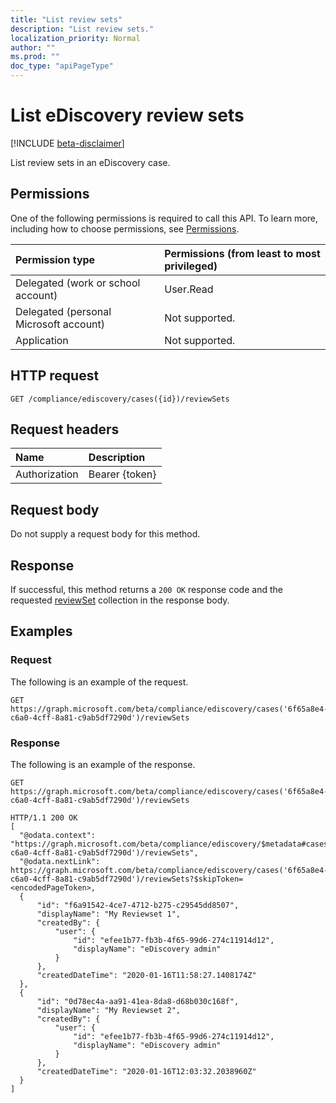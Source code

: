 ```yaml
---
title: "List review sets"
description: "List review sets."
localization_priority: Normal
author: ""
ms.prod: ""
doc_type: "apiPageType"
---
```


# List eDiscovery review sets

[!INCLUDE [beta-disclaimer](../../includes/beta-disclaimer.md)]

List review sets in an eDiscovery case.

## Permissions

One of the following permissions is required to call this API. To learn more, including how to choose permissions, see [Permissions](/graph/permissions-reference).

| Permission type                        | Permissions (from least to most privileged) |
|:---------------------------------------|:--------------------------------------------|
| Delegated (work or school account)     | User.Read |
| Delegated (personal Microsoft account) | Not supported. |
| Application                            | Not supported. |

## HTTP request

<!-- { "blockType": "ignored" } -->

```http
GET /compliance/ediscovery/cases({id})/reviewSets
```

## Request headers

| Name          | Description   |
|:--------------|:--------------|
| Authorization | Bearer {token} |

## Request body

Do not supply a request body for this method.

## Response

If successful, this method returns a `200 OK` response code and the requested [reviewSet](../resources/ediscoveryreviewset.md) collection in the response body.

## Examples

### Request

The following is an example of the request.
<!-- {
  "blockType": "request",
  "name": "list_reviewset"
}-->

```http
GET https://graph.microsoft.com/beta/compliance/ediscovery/cases('6f65a8e4-c6a0-4cff-8a81-c9ab5df7290d')/reviewSets
```

### Response

The following is an example of the response.

<!-- {
  "blockType": "response",
  "truncated": true
} -->

```http
GET https://graph.microsoft.com/beta/compliance/ediscovery/cases('6f65a8e4-c6a0-4cff-8a81-c9ab5df7290d')/reviewSets

HTTP/1.1 200 OK
[
  "@odata.context": "https://graph.microsoft.com/beta/compliance/ediscovery/$metadata#cases('6f65a8e4-c6a0-4cff-8a81-c9ab5df7290d')/reviewSets",
  "@odata.nextLink": https://graph.microsoft.com/beta/compliance/ediscovery/cases('6f65a8e4-c6a0-4cff-8a81-c9ab5df7290d')/reviewSets?$skipToken=<encodedPageToken>,
  {
      "id": "f6a91542-4ce7-4712-b275-c29545dd8507",
      "displayName": "My Reviewset 1",
      "createdBy": {
          "user": {
              "id": "efee1b77-fb3b-4f65-99d6-274c11914d12",
              "displayName": "eDiscovery admin"
          }
      },
      "createdDateTime": "2020-01-16T11:58:27.1408174Z"
  },
  {
      "id": "0d78ec4a-aa91-41ea-8da8-d68b030c168f",
      "displayName": "My Reviewset 2",
      "createdBy": {
          "user": {
              "id": "efee1b77-fb3b-4f65-99d6-274c11914d12",
              "displayName": "eDiscovery admin"
          }
      },
      "createdDateTime": "2020-01-16T12:03:32.2038960Z"
  }
]
```

<!-- uuid: 16cd6b66-4b1a-43a1-adaf-3a886856ed98
2019-02-04 14:57:30 UTC -->
<!-- {
  "type": "#page.annotation",
  "description": "Delete reviewSet",
  "keywords": "",
  "section": "documentation",
  "tocPath": ""
}-->